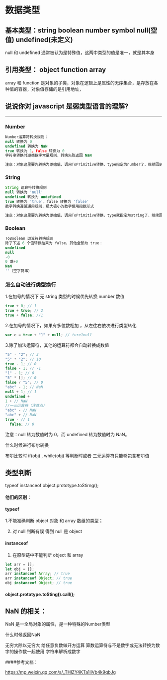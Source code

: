 # 数据类型

## 基本类型：string boolean number symbol null(空值) undefined(未定义)

null 和 undefined 通常被认为是特殊值，这两中类型的值是唯一，就是其本身

## 引用类型： object function array

array 和 function 是对象的子类，对象在逻辑上是属性的无序集合，是存放在各种值的容器，对象值存储的是引用地址，

## 说说你对 javascript 是弱类型语言的理解?

---

### Number

```js
Number运算符转换规则：
null 转换为 0
undefined 转换为 NaN
true 转换为 1，false 转换为 0
字符串转换时遵循数字常量规则，转换失败返回 NaN

注意：对象这里要先转换为原始值，调用ToPrimitive转换，type指定为number了，继续回到ToPrimitive进行转换（看ToPrimitive）。

```

### String

```js
String 运算符转换规则
null 转换为 'null'
undefined 转换为 undefined
true 转换为 'true'，false 转换为 'false'
数字转换遵循通用规则，极大极小的数字使用指数形式

注意：对象这里要先转换为原始值，调用ToPrimitive转换，type就指定为string了，继续回到ToPrimitive进行转换（看ToPrimitive）。

```

### Boolean

```js
ToBoolean 运算符转换规则
除了下述 6 个值转换结果为 false，其他全部为 true：
undefined
null
-0
0 或+0
NaN
''（空字符串）
```

### 怎么自动进行类型换行

1.在加号的情况下 无 string 类型的时候优先转换 number 数值

```js
true + 0; // 1
true + true; // 2
true + false; //1
```

2.在加号的情况下，如果有多位数相加 ，从左往右依次进行类型转化

```js
var c = true + "1" + null; // ture1null
```

3.除了加法运算符，其他的运算符都会自动转换成数值

```js
"5" - "2"; // 3
"5" * "2"; // 10
true - 1; // 0
false - 1; // -1
"1" - 1; // 0
"5" * []; // 0
false / "5"; // 0
"abc" - 1; // NaN
null + 1; // 1
undefined +
1 + // NaN
//一元运算符（注意点）
"abc" - // NaN
"abc" + // NaN
true - // 1
  false; // 0
```

注意：null 转为数值时为 0，而 undefined 转为数值时为 NaN。

什么时候进行布尔转换

布尔比较时
if(obj) , while(obj) 等判断时或者 三元运算符只能够包含布尔值

## 类型判断

typeof instanceof object.prototype.toStirng();

#### 他们的区别：

#### typeof

1.不能准确判断 object 对象 和 array 数组的类型；

2. 对 null 判断有误 得到 null 是 object

#### instanceof

1. 在原型链中不能判断 object 和 array

```js
let arr = [];
let obj = {};
arr instanceof Array; // true
arr instanceof Object; // true
obj instanceof Object; // true
```

#### object.prototype.toSting().call();


## NaN 的相关：
NaN 是一全局对象的属性，是一种特殊的Number类型


什么时候返回NaN  

无穷大除以无穷大
给任意负数做开方运算
算数运算符与不是数字或无法转换为数字的操作数一起使用
字符串解析成数字



####参考文档：

https://mp.weixin.qq.com/s/_THIZY4KTa1IlVb4k9qbJg